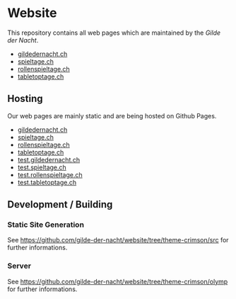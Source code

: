 
# Website

This repository contains all web pages which are maintained by the *Gilde der Nacht*.

* [gildedernacht.ch](https://gildedernacht.ch)
* [spieltage.ch](https://spieltage.ch)
* [rollenspieltage.ch](https://rollenspieltage.ch)
* [tabletoptage.ch](https://tabletoptage.ch)

## Hosting

Our web pages are mainly static and are being hosted on Github Pages.

* [gildedernacht.ch](https://github.com/gilde-der-nacht/gildedernacht.ch)
* [spieltage.ch](https://github.com/gilde-der-nacht/spieltage.ch)
* [rollenspieltage.ch](https://github.com/gilde-der-nacht/rollenspieltage.ch)
* [tabletoptage.ch](https://github.com/gilde-der-nacht/tabletoptage.ch)
* [test.gildedernacht.ch](https://github.com/gilde-der-nacht/test.gildedernacht.ch)
* [test.spieltage.ch](https://github.com/gilde-der-nacht/test.spieltage.ch)
* [test.rollenspieltage.ch](https://github.com/gilde-der-nacht/test.rollenspieltage.ch)
* [test.tabletoptage.ch](https://github.com/gilde-der-nacht/test.tabletoptage.ch)

## Development / Building

### Static Site Generation

See https://github.com/gilde-der-nacht/website/tree/theme-crimson/src for further informations.

### Server

See https://github.com/gilde-der-nacht/website/tree/theme-crimson/olymp for further informations.
